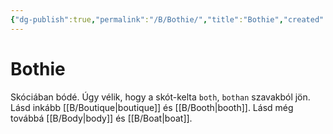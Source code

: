 ```yaml
---
{"dg-publish":true,"permalink":"/B/Bothie/","title":"Bothie","created":"2023-11-21T10:11","updated":"2024-10-24T22:19"}
---
```



# Bothie

Skóciában bódé. Úgy vélik, hogy a skót-kelta `both`, `bothan` szavakból jön.  
Lásd inkább [[B/Boutique\|boutique]] és [[B/Booth\|booth]]. Lásd még továbbá [[B/Body\|body]] és [[B/Boat\|boat]].  
